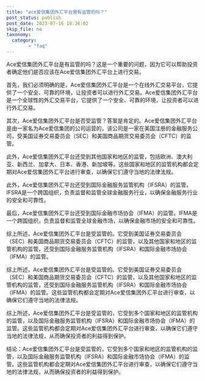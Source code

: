 ```yaml
---
title: "ace爱信集团外汇平台是有监管的吗？"
post_status: publish
post_date: 2023-07-16 18:36:02
skip_file: no
taxonomy:
  category:
        - "faq"
---
```


Ace爱信集团外汇平台是有监管的吗？这是一个重要的问题，因为它可以帮助投资者确定他们是否应该在Ace爱信集团外汇平台上进行交易。

首先，我们必须明确的是，Ace爱信集团外汇平台是一个在线外汇交易平台，它提供了一个安全、可靠的环境，让投资者可以进行外汇交易。Ace爱信集团外汇平台是一个全球性的外汇交易平台，它提供了一个安全、可靠的环境，让投资者可以进行外汇交易。

其次，Ace爱信集团外汇平台是否受监管？答案是肯定的。Ace爱信集团外汇平台是由一家名为Ace爱信集团的公司运营的，该公司是一家在美国注册的金融服务公司，受美国证券交易委员会（SEC）和美国商品期货交易委员会（CFTC）的监管。

此外，Ace爱信集团外汇平台还受到其他国家和地区的监管，包括欧洲、澳大利亚、新西兰、加拿大、日本、香港、新加坡等。这些国家和地区的监管机构都会定期对Ace爱信集团外汇平台进行审查，以确保它们遵守当地的法律法规。

此外，Ace爱信集团外汇平台还受到国际金融服务监管机构（IFSRA）的监管。IFSRA是一个跨国组织，负责监督和监管全球金融服务行业，以确保金融服务行业的安全和可靠性。

最后，Ace爱信集团外汇平台还受到国际金融市场协会（IFMA）的监管。IFMA是一个跨国组织，负责监督和监管全球金融市场，以确保金融市场的安全和可靠性。

综上所述，Ace爱信集团外汇平台是受监管的。它受到美国证券交易委员会（SEC）和美国商品期货交易委员会（CFTC）的监管，以及其他国家和地区的监管机构的监管，还受到国际金融服务监管机构（IFSRA）和国际金融市场协会（IFMA）的监管。

综上所述，Ace爱信集团外汇平台是受监管的。它受到美国证券交易委员会（SEC）和美国商品期货交易委员会（CFTC）的监管，以及其他国家和地区的监管机构的监管，还受到国际金融服务监管机构（IFSRA）和国际金融市场协会（IFMA）的监管。这些监管机构都会定期对Ace爱信集团外汇平台进行审查，以确保它们遵守当地的法律法规。

综上所述，Ace爱信集团外汇平台是受监管的，它受到多个国家和地区的监管机构的监管，以及国际金融服务监管机构（IFSRA）和国际金融市场协会（IFMA）的监管。这些监管机构都会定期对Ace爱信集团外汇平台进行审查，以确保它们遵守当地的法律法规，从而确保投资者的利益得到保护。

结论：Ace爱信集团外汇平台是受监管的，它受到多个国家和地区的监管机构的监管，以及国际金融服务监管机构（IFSRA）和国际金融市场协会（IFMA）的监管。这些监管机构都会定期对Ace爱信集团外汇平台进行审查，以确保它们遵守当地的法律法规，从而确保投资者的利益得到保护。
